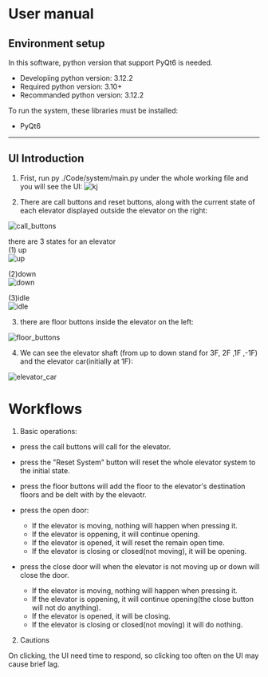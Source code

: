# User manual

## Environment setup

In this software, python version that support PyQt6 is needed.      
- Developiing python version: 3.12.2
- Required python version: 3.10+
- Recommanded python version: 3.12.2


To run the system, these libraries must be installed:
- PyQt6
-----------------------
## UI Introduction

1. Frist, run py ./Code/system/main.py under the whole working file and you will 
see the UI:
![kj](img/ui-init.png)

2. There are call buttons and reset buttons, along with the current state of each elevator displayed outside the elevator on the right:

![call_buttons](img/call_buttons.png)

there are 3 states for an elevator  
(1) up  
![up](img/up.png)

(2)down     
![down](img/down.png)

(3)idle     
![idle](img/idle.png)

3. there are floor buttons inside the elevator on the left:

![floor_buttons](img/floor_buttons.png)

4. We can see the elevator shaft (from up to down stand for 3F, 2F ,1F ,-1F) and the elevator car(initially at 1F):

![elevator_car](img/elevator_car.png)

# Workflows

1. Basic operations:
- press the call buttons will call for the elevator.
- press the "Reset System" button will reset the whole elevator system to the initial state.
- press the floor buttons will add the floor to the elevator's destination floors and be delt with by the elevaotr.
- press the open door:
  - If the elevator is moving, nothing will happen when pressing it.
  - If the elevator is oppening, it will continue opening.
  - If the elevator is opened, it will reset the remain open time.
  - If the elevator is closing or closed(not moving), it will be opening.

- press the close door will when the elevator is not moving up or down will close the door. 
  - If the elevator is moving, nothing will happen when pressing it.
  - If the elevator is oppening, it will continue opening(the close button will not do anything).
  - If the elevator is opened, it will be closing.
  - If the elevator is closing or closed(not moving) it will do nothing.

2. Cautions

On clicking, the UI need time to respond, so clicking too often on the UI may cause brief lag.
